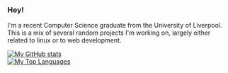 ### Hey!

I'm a recent Computer Science graduate from the University of Liverpool. This is a mix of several random projects I'm working on, largely either related to linux or to web development. 
  
[![My GitHub stats](https://github-readme-stats.vercel.app/api?username=joe-herbert&theme=dracula&count_private=true&show_icons=true)](https://github.com/anuraghazra/github-readme-stats)  
[![My Top Languages](https://github-readme-stats.vercel.app/api/top-langs/?username=joe-herbert&theme=dracula&layout=compact&langs_count=10)](https://github.com/anuraghazra/github-readme-stats)
